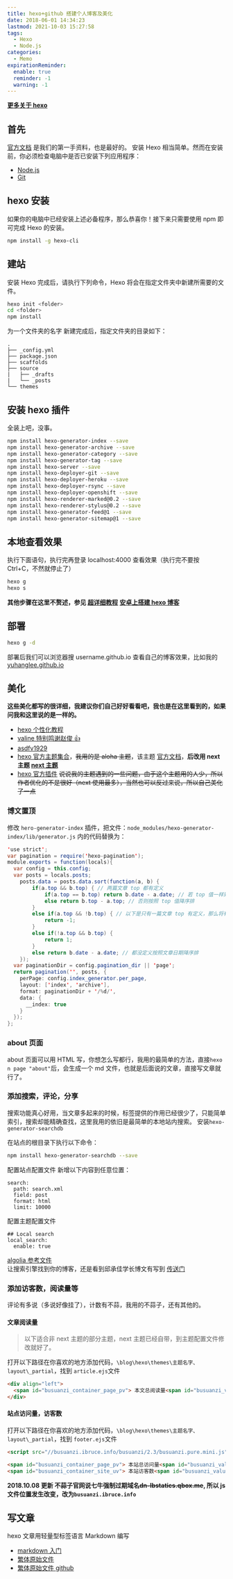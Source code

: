 ```yaml
---
title: hexo+github 搭建个人博客及美化
date: 2018-06-01 14:34:23
lastmod: 2021-10-03 15:27:58
tags:
  - Hexo
  - Node.js
categories:
  - Memo
expirationReminder:
  enable: true
  reminder: -1
  warning: -1
---
```


**[更多关于 hexo](/categories/hexo/)**

## 首先

[官方文档](https://hexo.io/zh-cn/docs/index.html) 是我们的第一手资料，也是最好的。
安装 Hexo 相当简单。然而在安装前，你必须检查电脑中是否已安装下列应用程序：

- [Node.js](https://nodejs.org/en/)
- [Git](https://git-scm.com/)

## hexo 安装

如果你的电脑中已经安装上述必备程序，那么恭喜你！接下来只需要使用 npm 即可完成 Hexo 的安装。

```bash
npm install -g hexo-cli
```

## 建站

安装 Hexo 完成后，请执行下列命令，Hexo 将会在指定文件夹中新建所需要的文件。

```bash
hexo init <folder>
cd <folder>
npm install
```

<folder>为一个文件夹的名字
新建完成后，指定文件夹的目录如下：

```
.
├── _config.yml
├── package.json
├── scaffolds
├── source
|   ├── _drafts
|   └── _posts
└── themes
```

## 安装 hexo 插件

全装上吧，没事。

```bash
npm install hexo-generator-index --save
npm install hexo-generator-archive --save
npm install hexo-generator-category --save
npm install hexo-generator-tag --save
npm install hexo-server --save
npm install hexo-deployer-git --save
npm install hexo-deployer-heroku --save
npm install hexo-deployer-rsync --save
npm install hexo-deployer-openshift --save
npm install hexo-renderer-marked@0.2 --save
npm install hexo-renderer-stylus@0.2 --save
npm install hexo-generator-feed@1 --save
npm install hexo-generator-sitemap@1 --save
```

## 本地查看效果

执行下面语句，执行完再登录 localhost:4000 查看效果（执行完不要按 Ctrl+C，不然就停止了）

```bash
hexo g
hexo s
```

**其他步骤在这里不赘述，参见 [超详细教程](https://my.oschina.net/ryaneLee/blog/638440)**
**[安卓上搭建 hexo 博客](https://lruihao.cn/posts/termux/)**

## 部署

```bash
hexo g -d
```

部署后我们可以浏览器搜 username.github.io 查看自己的博客效果，比如我的 [yuhanglee.github.io](https://yuhanglee.github.io/)

## 美化

**这些美化都写的很详细，我建议你们自己好好看看吧，我也是在这里看到的，如果问我和这里说的是一样的。**

- [hexo 个性化教程](/categories/hexo/)
- [valine 特别鸣谢赵俊 👍](http://www.zhaojun.im)
- [asdfv1929](https://asdfv1929.github.io/tags/Hexo/)
- [hexo 官方主题集合](https://hexo.io/themes/)，~~我用的是 aloha 主题~~，该主题 [官方文档](https://github.com/henryhuang/hexo-theme-aloha/wiki/zh_CN)，**后改用 next 主题 [next 主题](https://theme-next.iissnan.com/)**
- [hexo 官方插件](https://hexo.io/plugins)
  ~~说说我的主题遇到的一些问题，由于这个主题用的人少，所以作者优化的不是很好（next 使用最多），当然也可以反过来说，所以自己美化了一点~~

### 博文置顶

修改 `hero-generator-index` 插件，把文件：`node_modules/hexo-generator-index/lib/generator.js` 内的代码替换为：

```java
'use strict';
var pagination = require('hexo-pagination');
module.exports = function(locals){
  var config = this.config;
  var posts = locals.posts;
    posts.data = posts.data.sort(function(a, b) {
        if(a.top && b.top) { // 两篇文章 top 都有定义
            if(a.top == b.top) return b.date - a.date; // 若 top 值一样则按照文章日期降序排
            else return b.top - a.top; // 否则按照 top 值降序排
        }
        else if(a.top && !b.top) { // 以下是只有一篇文章 top 有定义，那么将有 top 的排在前面（这里用异或操作居然不行 233）
            return -1;
        }
        else if(!a.top && b.top) {
            return 1;
        }
        else return b.date - a.date; // 都没定义按照文章日期降序排
    });
  var paginationDir = config.pagination_dir || 'page';
  return pagination('', posts, {
    perPage: config.index_generator.per_page,
    layout: ['index', 'archive'],
    format: paginationDir + '/%d/',
    data: {
      __index: true
    }
  });
};
```

### about 页面

about 页面可以用 HTML 写，你想怎么写都行，我用的最简单的方法，直接`hexo n page "about"`后，会生成一个 md 文件，也就是后面说的文章，直接写文章就行了。

### 添加搜索，评论，分享

搜索功能真心好用，当文章多起来的时候，标签提供的作用已经很少了，只能简单索引，搜索却能精确查找，这里我用的依旧是最简单的本地站内搜索。
安装`hexo-generator-searchdb`

在站点的根目录下执行以下命令：

```bash
npm install hexo-generator-searchdb --save
```

配置站点配置文件
新增以下内容到任意位置：

```
search:
  path: search.xml
  field: post
  format: html
  limit: 10000
```

配置主题配置文件

```
## Local search
local_search:
  enable: true
```

[algolia 参考文件](https://blog.naaln.com/2016/07/hexo-with-algolia/)  
让搜索引擎找到你的博客，还是看到邱承佳学长博文有写到 [传送门](https://blog.csdn.net/qq_26891045/article/details/51280470)

### 添加访客数，阅读量等

评论有多说（多说好像挂了），计数有不蒜，我用的不蒜子，还有其他的。

#### 文章阅读量

> 以下适合非 next 主题的部分主题，next 主题已经自带，到主题配置文件修改就好了。

打开以下路径在你喜欢的地方添加代码，`\blog\hexo\themes\主题名字、layout\_partial`，找到 `article.ejs`文件

```html
<div align="left">
  <span id="busuanzi_container_page_pv"> 本文总阅读量<span id="busuanzi_value_page_pv"></span>次 </span>
</div>
```

#### 站点访问量，访客数

打开以下路径在你喜欢的地方添加代码，`\blog\hexo\themes\主题名字、layout\_partial`，找到 `footer.ejs`文件

```html
<script src="//busuanzi.ibruce.info/busuanzi/2.3/busuanzi.pure.mini.js" async defer></script>

<span id="busuanzi_container_page_pv"> 本站总访问量<span id="busuanzi_value_site_pv"></span>次 | </span>
<span id="busuanzi_container_site_uv"> 本站访客数<span id="busuanzi_value_site_uv"></span>人次 </span>
```

**2018.10.08 更新
不蒜子官网说七牛强制过期域名~~dn-lbstatics.qbox.me~~, 所以 js 文件位置发生改变，改为`busuanzi.ibruce.info`**

## 写文章

hexo 文章用轻量型标签语言 Markdown 编写

- [markdown 入门](https://sspai.com/post/25137)
- [繁体原始文件](https://markdown.tw/)
- [繁体原始文件 github](https://github.com/othree/markdown-syntax-zhtw/blob/master/syntax.md)
